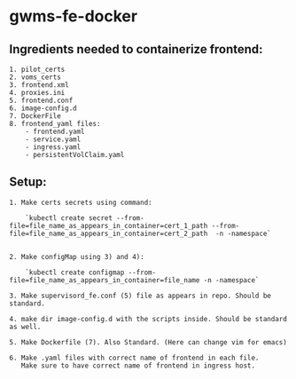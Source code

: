 # gwms-fe-docker

## Ingredients needed to containerize frontend:
	1. pilot_certs
	2. voms_certs
	3. frontend.xml
	4. proxies.ini
	5. frontend.conf
	6. image-config.d
	7. DockerFile 
	8. frontend_yaml files:
		- frontend.yaml
		- service.yaml
		- ingress.yaml
		- persistentVolClaim.yaml


## Setup:
	1. Make certs secrets using command:
		
		`kubectl create secret --from-file=file_name_as_appears_in_container=cert_1_path --from-file=file_name_as_appears_in_container=cert_2_path  -n -namespace`


	2. Make configMap using 3) and 4):
		
		`kubectl create configmap --from-file=file_name_as_appears_in_container=file_name -n -namespace`

	3. Make supervisord_fe.conf (5) file as appears in repo. Should be standard.

	4. make dir image-config.d with the scripts inside. Should be standard as well.

	5. Make Dockerfile (7). Also Standard. (Here can change vim for emacs)

	6. Make .yaml files with correct name of frontend in each file.
	   Make sure to have correct name of frontend in ingress host.
